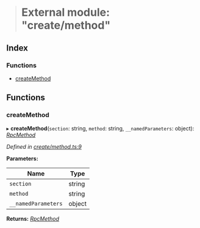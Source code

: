 > # External module: "create/method"

## Index

### Functions

* [createMethod](_create_method_.md#createmethod)

## Functions

###  createMethod

▸ **createMethod**(`section`: string, `method`: string, `__namedParameters`: object): *[RpcMethod](../interfaces/_types_.rpcmethod.md)*

*Defined in [create/method.ts:9](https://github.com/polkadot-js/api/blob/19c3e4b/packages/type-jsonrpc/src/create/method.ts#L9)*

**Parameters:**

Name | Type |
------ | ------ |
`section` | string |
`method` | string |
`__namedParameters` | object |

**Returns:** *[RpcMethod](../interfaces/_types_.rpcmethod.md)*
